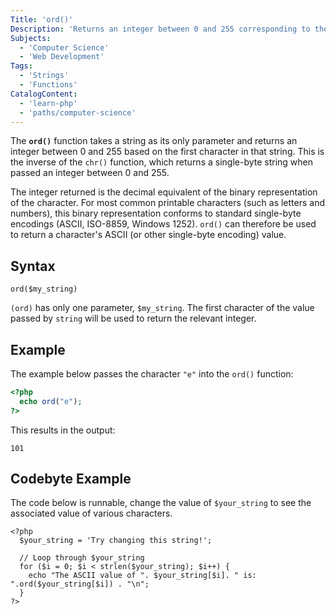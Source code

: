 ```yaml
---
Title: 'ord()'
Description: 'Returns an integer between 0 and 255 corresponding to the binary value of the first character of a string.'
Subjects:
  - 'Computer Science'
  - 'Web Development'
Tags:
  - 'Strings'
  - 'Functions'
CatalogContent:
  - 'learn-php'
  - 'paths/computer-science'
---
```


The **`ord()`** function takes a string as its only parameter and returns an integer between 0 and 255 based on the first character in that string. This is the inverse of the `chr()` function, which returns a single-byte string when passed an integer between 0 and 255.

The integer returned is the decimal equivalent of the binary representation of the character. For most common printable characters (such as letters and numbers), this binary representation conforms to standard single-byte encodings (ASCII, ISO-8859, Windows 1252). `ord()` can therefore be used to return a character's ASCII (or other single-byte encoding) value.

## Syntax

```pseudo
ord($my_string)
```

`(ord)` has only one parameter, `$my_string`. The first character of the value passed by `string` will be used to return the relevant integer.

## Example

The example below passes the character `"e"` into the `ord()` function:

```php
<?php
  echo ord("e");
?>
```

This results in the output:

```shell
101
```

## Codebyte Example

The code below is runnable, change the value of `$your_string` to see the associated value of various characters.

```codebyte/php
<?php
  $your_string = 'Try changing this string!';

  // Loop through $your_string
  for ($i = 0; $i < strlen($your_string); $i++) {
    echo "The ASCII value of ". $your_string[$i]. " is: ".ord($your_string[$i]) . "\n";
  }
?>
```
